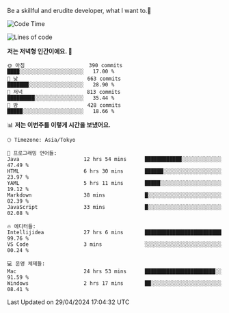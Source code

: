 Be a skillful and erudite developer, what I want to.👶

<!--START_SECTION:waka-->
![Code Time](http://img.shields.io/badge/Code%20Time-749%20hrs%204%20mins-blue)

![Lines of code](https://img.shields.io/badge/%EC%A0%80%EB%8A%94%20%EC%97%AC%ED%83%9C%EA%B9%8C%EC%A7%80%20-1.6%20million%20%EC%A4%84%EC%9D%98%20%EC%BD%94%EB%93%9C%EB%A5%BC%20%EC%9E%91%EC%84%B1%ED%96%88%EC%96%B4%EC%9A%94.-blue)

**저는 저녁형 인간이에요. 🦉** 

```text
🌞 아침                     390 commits         ████░░░░░░░░░░░░░░░░░░░░░   17.00 % 
🌆 낮　                     663 commits         ███████░░░░░░░░░░░░░░░░░░   28.90 % 
🌃 저녁                     813 commits         █████████░░░░░░░░░░░░░░░░   35.44 % 
🌙 밤　                     428 commits         █████░░░░░░░░░░░░░░░░░░░░   18.66 % 
```


📊 **저는 이번주를 이렇게 시간을 보냈어요.** 

```text
🕑︎ Timezone: Asia/Tokyo

💬 프로그래밍 언어들: 
Java                     12 hrs 54 mins      ████████████░░░░░░░░░░░░░   47.49 % 
HTML                     6 hrs 30 mins       ██████░░░░░░░░░░░░░░░░░░░   23.97 % 
YAML                     5 hrs 11 mins       █████░░░░░░░░░░░░░░░░░░░░   19.12 % 
Markdown                 38 mins             █░░░░░░░░░░░░░░░░░░░░░░░░   02.39 % 
JavaScript               33 mins             █░░░░░░░░░░░░░░░░░░░░░░░░   02.08 % 

🔥 에디터들: 
Intellijidea             27 hrs 6 mins       █████████████████████████   99.76 % 
VS Code                  3 mins              ░░░░░░░░░░░░░░░░░░░░░░░░░   00.24 % 

💻 운영 체제들: 
Mac                      24 hrs 53 mins      ███████████████████████░░   91.59 % 
Windows                  2 hrs 17 mins       ██░░░░░░░░░░░░░░░░░░░░░░░   08.41 % 
```


 Last Updated on 29/04/2024 17:04:32 UTC
<!--END_SECTION:waka-->
